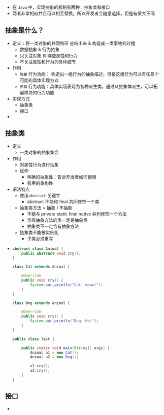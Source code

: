 - 在 `Java` 中，实现抽象的机制有两种：抽象类和接口
- 两者非常相似并且可以相互替换，所以开发者会随意选择，但是有很大不同
## 抽象是什么？
  - 定义：将一类对象的共同特征 总结出来 & 构造成一类事物的过程
    - 数据抽象 & 行为抽象
    - 只关注对象 `有` 哪些属性和行为
    - 不关注属性和行为的具体细节
  - 作用
    - `隐藏` 行为功能： 构造出一组行为的抽象描述，但是这组行为可以有任意个可能的具体实现方式
    - `拓展` 行为功能：具体实现表现为各种派生类，通过从抽象体派生，可以拓展模块的行为功能
  - 实现方式
    - 抽象类
    - 接口
- 
## 抽象类
  - 定义
    - 一类对象的抽象集合
  - 作用
    - 对属性行为进行抽象
    - 延伸
      - 明确的抽象性：告诉开发者如何使用
      - 有用的重构性
  - 语法特点
    - 使用`abstract` 关键字
      - abstract 不能和 final 共同修饰一个类
    - 抽象类方法 = 抽象 / 不抽象
      - 不能与 private static final native 并列修饰一个方法
      - 含有抽象方法的类一定是抽象类
      - 抽象类不一定含有抽象方法
    - 抽象类不能被实例化
      - 子类必须重写
- ```java
  abstract class Animal {
      public abstract void cry();
  }

  class Cat extends Animal {

      @Override
      public void cry() {
          System.out.println("Cat: meow!");
      }
  }

  class Dog extends Animal {

      @Override
      public void cry() {
          System.out.println("Dog: Ho!");
      }
  }

  public class Test {  

      public static void main(String[] args) {  
          Animal a1 = new Cat();  
          Animal a2 = new Dog();  

          a1.cry();  
          a2.cry();  
      }  
  } 
  ```
## 接口
-

